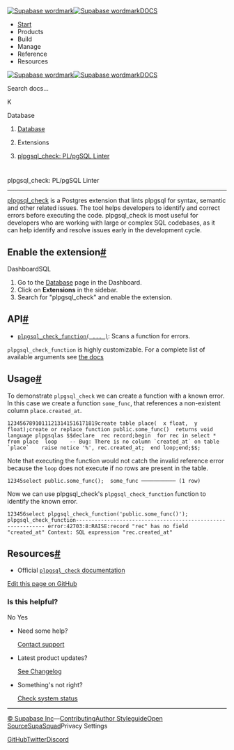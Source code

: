 [![Supabase wordmark](https://supabase.com/docs/_next/image?url=%2Fdocs%2Fsupabase-dark.svg&w=256&q=75&dpl=dpl_5BYG5BkQhU19GEfZfhcgAbeGcRQo)![Supabase wordmark](https://supabase.com/docs/_next/image?url=%2Fdocs%2Fsupabase-light.svg&w=256&q=75&dpl=dpl_5BYG5BkQhU19GEfZfhcgAbeGcRQo)DOCS](https://supabase.com/docs)

-   [Start](https://supabase.com/docs/guides/getting-started)
-   Products
-   Build
-   Manage
-   Reference
-   Resources

[![Supabase wordmark](https://supabase.com/docs/_next/image?url=%2Fdocs%2Fsupabase-dark.svg&w=256&q=75&dpl=dpl_5BYG5BkQhU19GEfZfhcgAbeGcRQo)![Supabase wordmark](https://supabase.com/docs/_next/image?url=%2Fdocs%2Fsupabase-light.svg&w=256&q=75&dpl=dpl_5BYG5BkQhU19GEfZfhcgAbeGcRQo)DOCS](https://supabase.com/docs)

Search docs...

K

Database

1.  [Database](https://supabase.com/docs/guides/database/overview)

3.  Extensions

5.  [plpgsql\_check: PL/pgSQL Linter](https://supabase.com/docs/guides/database/extensions/plpgsql_check)

# 

plpgsql\_check: PL/pgSQL Linter

* * *

[plpgsql\_check](https://github.com/okbob/plpgsql_check) is a Postgres extension that lints plpgsql for syntax, semantic and other related issues. The tool helps developers to identify and correct errors before executing the code. plpgsql\_check is most useful for developers who are working with large or complex SQL codebases, as it can help identify and resolve issues early in the development cycle.

## Enable the extension[#](#enable-the-extension)

DashboardSQL

1.  Go to the [Database](https://supabase.com/dashboard/project/_/database/tables) page in the Dashboard.
2.  Click on **Extensions** in the sidebar.
3.  Search for "plpgsql\_check" and enable the extension.

## API[#](#api)

-   [`plpgsql_check_function( ... )`](https://github.com/okbob/plpgsql_check#active-mode): Scans a function for errors.

`plpgsql_check_function` is highly customizable. For a complete list of available arguments see [the docs](https://github.com/okbob/plpgsql_check#arguments)

## Usage[#](#usage)

To demonstrate `plpgsql_check` we can create a function with a known error. In this case we create a function `some_func`, that references a non-existent column `place.created_at`.

```
12345678910111213141516171819create table place(  x float,  y float);create or replace function public.some_func()  returns void  language plpgsqlas $$declare  rec record;begin  for rec in select * from place  loop    -- Bug: There is no column `created_at` on table `place`    raise notice '%', rec.created_at;  end loop;end;$$;
```

Note that executing the function would not catch the invalid reference error because the `loop` does not execute if no rows are present in the table.

```
12345select public.some_func();  some_func ─────────── (1 row)
```

Now we can use plpgsql\_check's `plpgsql_check_function` function to identify the known error.

```
123456select plpgsql_check_function('public.some_func()');                   plpgsql_check_function------------------------------------------------------------ error:42703:8:RAISE:record "rec" has no field "created_at" Context: SQL expression "rec.created_at"
```

## Resources[#](#resources)

-   Official [`plpgsql_check` documentation](https://github.com/okbob/plpgsql_check)

[Edit this page on GitHub](https://github.com/supabase/supabase/blob/master/apps/docs/content/guides/database/extensions/plpgsql_check.mdx)

### Is this helpful?

No Yes

-   Need some help?
    
    [Contact support](https://supabase.com/support)
-   Latest product updates?
    
    [See Changelog](https://supabase.com/changelog)
-   Something's not right?
    
    [Check system status](https://status.supabase.com/)

* * *

[© Supabase Inc](https://supabase.com/)—[Contributing](https://github.com/supabase/supabase/blob/master/apps/docs/DEVELOPERS.md)[Author Styleguide](https://github.com/supabase/supabase/blob/master/apps/docs/CONTRIBUTING.md)[Open Source](https://supabase.com/open-source)[SupaSquad](https://supabase.com/supasquad)Privacy Settings

[GitHub](https://github.com/supabase/supabase)[Twitter](https://twitter.com/supabase)[Discord](https://discord.supabase.com/)